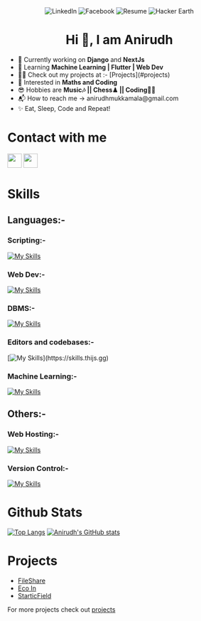 <div id="shields-img" align="center">
    <img src="https://img.shields.io/badge/LinkedIn-13followers-blue?style=social&logo=linkedin" alt="LinkedIn">
    <img src="https://img.shields.io/badge/Facebook-150+friends-blue?style=social&logo=facebook" alt="Facebook">
    <img src="https://img.shields.io/badge/-Resume-222?style=flat&logo=resume" alt="Resume">
    <img src="https://img.shields.io/badge/-Hacker%20earth-blue?style=flat&logo=hackerearth" alt="Hacker Earth">
 </div>

<h1 align="center"> Hi 👋, I am Anirudh </h1>
    <ul>
    <li> 🔭 Currently working on <b>Django</b> and <b>NextJs</b> </li>
    <li> 🌱 Learning <b> Machine Learning | Flutter | Web Dev </b> </li>
    <li> 👨‍💻 Check out my projects at :- [Projects](#projects) </li>
    <li> 👀 Interested in <b> Maths and Coding </b> </li>
    <li> 😎 Hobbies are <b> Music🎶 || Chess♟ || Coding👨‍💻 </b> </li>
    <li> 📬 How to reach me -> anirudhmukkamala@gmail.com </li>
    <li> ✨ Eat, Sleep, Code and Repeat! </li>
    </ul>


# Contact with me
   [<img height="32" width="32" src="https://cdn.simpleicons.org/linkedin" />](https://www.linkedin.com/in/anirudh-mukkamala-46a9b2242)
   [<img height="32" width="32" src="https://cdn.simpleicons.org/discord" />](https://www.discord.com)
   
<!---
Anirudh3167/Anirudh3167 is a ✨ special ✨ repository because its `README.md` (this file) appears on your GitHub profile.
You can click the Preview link to take a look at your changes.
--->
# Skills
## Languages:-
### Scripting:-
   [![My Skills](https://skills.thijs.gg/icons?i=c,cpp,java,python,kotlin)](https://skills.thijs.gg)
### Web Dev:-
   [![My Skills](https://skills.thijs.gg/icons?i=html,css,js,react,next,django,php,figma,md,flutter)](https://skills.thijs.gg)
### DBMS:-
   [![My Skills](https://skills.thijs.gg/icons?i=mysql,sqlite)](https://skills.thijs.gg)
### Editors and codebases:-
   [![My Skills](https://skills.thijs.gg/icons?i=vscode,github,replit,)](https://skills.thijs.gg)
### Machine Learning:-
   [![My Skills](https://skills.thijs.gg/icons?i=pytorch,tensorflow,keras)](https://skills.thijs.gg)
## Others:-
### Web Hosting:-
 [![My Skills](https://skills.thijs.gg/icons?i=heroku,netlify,github)](https://skills.thijs.gg)

### Version Control:-
 [![My Skills](https://skills.thijs.gg/icons?i=git)](https://skills.thijs.gg)

# Github Stats

[![Top Langs](https://github-readme-stats.vercel.app/api/top-langs/?username=anirudh3167&layout=compact)](https://github.com/anuraghazra/github-readme-stats)
[![Anirudh's GitHub stats](https://github-readme-stats.vercel.app/api?username=anirudh3167)](https://github.com/anirudh3167/github-readme-stats)

# Projects
 - [FileShare](https://github.com/Anirudh3167/FileShare)
 - [Eco In](https://github.com/Anirudh3167/The-Breaking-Code)
 - [StarticField](https://www.starticfield.com)
 
 For more projects check out [projects](https://github.com/Anirudh3167/projects.md)




